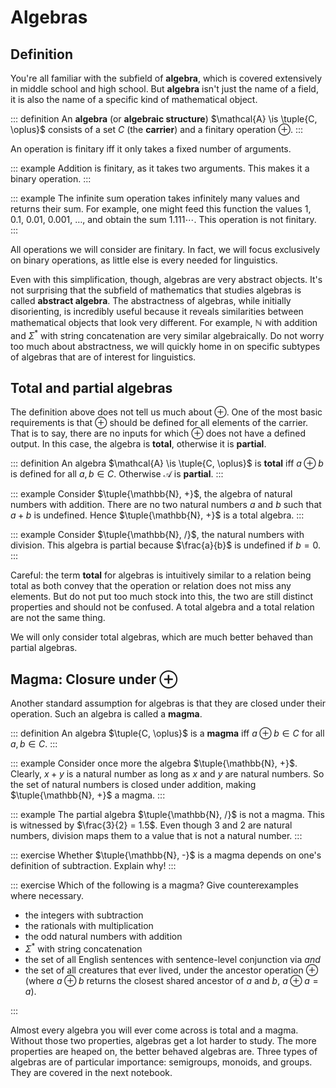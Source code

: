 # Algebras

## Definition

You're all familiar with the subfield of **algebra**, which is covered extensively in middle school and high school.
But **algebra** isn't just the name of a field, it is also the name of a specific kind of mathematical object.

::: definition
An **algebra** (or **algebraic structure**) $\mathcal{A} \is \tuple{C, \oplus}$ consists of a set $C$ (the **carrier**) and a finitary operation $\oplus$.
:::

An operation is finitary iff it only takes a fixed number of arguments.

::: example
Addition is finitary, as it takes two arguments.
This makes it a binary operation.
:::

::: example
The infinite sum operation takes infinitely many values and returns their sum.
For example, one might feed this function the values $1$, $0.1$, $0.01$, $0.001$, $\ldots$, and obtain the sum $1.111\cdots$.
This operation is not finitary.
:::

All operations we will consider are finitary.
In fact, we will focus exclusively on binary operations, as little else is every needed for linguistics.

Even with this simplification, though, algebras are very abstract objects.
It's not surprising that the subfield of mathematics that studies algebras is called **abstract algebra**.
The abstractness of algebras, while initially disorienting, is incredibly useful because it reveals similarities between mathematical objects that look very different.
For example, $\mathbb{N}$ with addition and $\Sigma^*$ with string concatenation are very similar algebraically.
Do not worry too much about abstractness, we will quickly home in on specific subtypes of algebras that are of interest for linguistics.

## Total and partial algebras

The definition above does not tell us much about $\oplus$.
One of the most basic requirements is that $\oplus$ should be defined for all elements of the carrier.
That is to say, there are no inputs for which $\oplus$ does not have a defined output.
In this case, the algebra is **total**, otherwise it is **partial**.

::: definition
An algebra $\mathcal{A} \is \tuple{C, \oplus}$ is **total** iff $a \oplus b$ is defined for all $a, b \in C$.
Otherwise $\mathcal{A}$ is **partial**.
:::

::: example
Consider $\tuple{\mathbb{N}, +}$, the algebra of natural numbers with addition.
There are no two natural numbers $a$ and $b$ such that $a + b$ is undefined.
Hence $\tuple{\mathbb{N}, +}$ is a total algebra.
:::

::: example
Consider $\tuple{\mathbb{N}, /}$, the natural numbers with division.
This algebra is partial because $\frac{a}{b}$ is undefined if $b = 0$.
:::

Careful: the term **total** for algebras is intuitively similar to a relation being total as both convey that the operation or relation does not miss any elements.
But do not put too much stock into this, the two are still distinct properties and should not be confused.
A total algebra and a total relation are not the same thing.

We will only consider total algebras, which are much better behaved than partial algebras.


## Magma: Closure under $\oplus$

Another standard assumption for algebras is that they are closed under their operation.
Such an algebra is called a **magma**.

::: definition
An algebra $\tuple{C, \oplus}$ is a **magma** iff $a \oplus b \in C$ for all $a, b \in C$.
:::

::: example
Consider once more the algebra $\tuple{\mathbb{N}, +}$.
Clearly, $x + y$ is a natural number as long as $x$ and $y$ are natural numbers.
So the set of natural numbers is closed under addition, making $\tuple{\mathbb{N}, +}$ a magma.
:::

::: example
The partial algebra $\tuple{\mathbb{N}, /}$ is not a magma.
This is witnessed by $\frac{3}{2} = 1.5$.
Even though $3$ and $2$ are natural numbers, division maps them to a value that is not a natural number.
:::

::: exercise
Whether $\tuple{\mathbb{N}, -}$ is a magma depends on one's definition of subtraction.
Explain why!
:::

::: exercise
Which of the following is a magma?
Give counterexamples where necessary.


- the integers with subtraction
- the rationals with multiplication
- the odd natural numbers with addition
- $\Sigma^*$ with string concatenation
- the set of all English sentences with sentence-level conjunction via *and*
- the set of all creatures that ever lived, under the ancestor operation $\oplus$ (where $a \oplus b$ returns the closest shared ancestor of $a$ and $b$, $a \oplus a = a$).

:::

Almost every algebra you will ever come across is total and a magma.
Without those two properties, algebras get a lot harder to study.
The more properties are heaped on, the better behaved algebras are.
Three types of algebras are of particular importance: semigroups, monoids, and groups.
They are covered in the next notebook.
